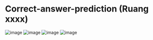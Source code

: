 # Correct-answer-prediction (Ruang xxxx)

![image](https://user-images.githubusercontent.com/39217656/131469415-89d1ad0d-3ed7-45ea-86d9-aefc0678bccc.png)
![image](https://user-images.githubusercontent.com/39217656/131469474-6c63c81e-76b9-41e5-82a4-a8fe147cf614.png)
![image](https://user-images.githubusercontent.com/39217656/131469532-dfd41f41-d0eb-4614-96b3-2cc15680b853.png)
![image](https://user-images.githubusercontent.com/39217656/131469581-3b3c7304-2e7d-4529-9af8-b0b3d3fb5d85.png)

